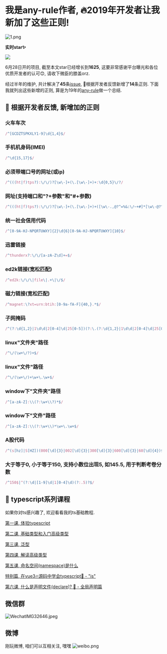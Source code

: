 # 我是any-rule作者, 🔥2019年开发者让我新加了这些正则!

![1.png](https://ws1.sinaimg.cn/large/630deecfly1gaehq42crkj20ti0a0aao.jpg)

**实时star✨** 

<a target="new" href="https://github.com/any86/any-rule"><img src="https://img.shields.io/github/stars/any86/any-rule.svg?style=social"/></a>

6月28日开的项目, 截至本文star已经增长到**1625**, 这要非常感谢平台曝光和各位优质开发者的认可😊, 请收下微臣的膝盖orz. 

经过半年的维护, 共计解决了**45**条[issue](https://github.com/any86/any-rule/issues), 🍔根据开发者反馈新增了**14**条正则. 下面我就列出这些新增的正则, 算是为19年的[any-rule](https://github.com/any86/any-rule)做一个总结.

## 🍔 根据开发者反馈, 新增加的正则

### 火车车次
```javascript
/^[GCDZTSPKXLY1-9]\d{1,4}$/
```

### 手机机身码(IMEI)
```javascript
/^\d{15,17}$/
```

### 必须带端口号的网址(或ip)
```javascript
/^(((ht|f)tps?):\/\/)?[\w\-]+(\.[\w\-]+)+:\d{0,5}\/?/
```

### 网址(支持端口和"?+参数"和"#+参数)
```javascript
/^(((ht|f)tps?):\/\/)?[\w\-]+(\.[\w\-]+)+([\w\-.,@?^=%&:\/~+#]*[\w\-@?^=%&\/~+#])?$/
```

### 统一社会信用代码
```javascript
/^[0-9A-HJ-NPQRTUWXY]{2}\d{6}[0-9A-HJ-NPQRTUWXY]{10}$/
```

### 迅雷链接
```javascript
/^thunderx?:\/\/[a-zA-Z\d]+=$/
```

### ed2k链接(宽松匹配)
```javascript
/^ed2k:\/\/\|file\|.+\|\/$/
```

### 磁力链接(宽松匹配)
```javascript
/^magnet:\?xt=urn:btih:[0-9a-fA-F]{40,}.*$/
```

### 子网掩码
```javascript
/^(?:\d{1,2}|1\d\d|2[0-4]\d|25[0-5])(?:\.(?:\d{1,2}|1\d\d|2[0-4]\d|25[0-5])){3}$/
```

### linux"文件夹"路径
```javascript
/^\/(\w+\/?)+$/
```

### linux"文件"路径
```javascript
/^\/(\w+\/)+\w+\.\w+$/
```

### window下"文件夹"路径
```javascript
/^[a-zA-Z]:\\(?:\w+\\?)*$/
```

### window下"文件"路径
```javascript
/^[a-zA-Z]:\\(?:\w+\\)*\w+\.\w+$/
```

### A股代码
```javascript
/^(s[hz]|S[HZ])(000[\d]{3}|002[\d]{3}|300[\d]{3}|600[\d]{3}|60[\d]{4})$/
```

### 大于等于0, 小于等于150, 支持小数位出现5, 如145.5, 用于判断考卷分数
```javascript
/^150$|^(?:\d|[1-9]\d|1[0-4]\d)(?:.5)?$/
```


## 🚀 typescript系列课程
如果你对ts感兴趣了, 欢迎看看我的ts基础教程.

[第一课, 体验typescript](https://juejin.im/post/5d19ad6de51d451063431864)

[第二课, 基础类型和入门高级类型](https://juejin.im/post/5d1af3426fb9a07ed4411a9b)

[第三课, 泛型](https://juejin.im/post/5d27f160e51d45108223fcf9)

[第四课, 解读高级类型](https://juejin.im/post/5d3fe80fe51d456206115987)

[第五课, 命名空间(namespace)是什么](https://juejin.im/post/5d5d04dfe51d4561af16dd24)

[特别篇, 在vue3🔥源码中学会typescript🦕 - "is"](https://juejin.im/post/5da6d1aae51d4524ad10d1d8)

[第六课, 什么是声明文件(declare)? 🦕 - 全局声明篇](https://juejin.im/post/5dcbc9e2e51d451bcb39f123)


## 微信群
![WechatIMG32646.jpeg](https://ws1.sinaimg.cn/large/630deecfly1gaekd016mnj20u0186whu.jpg)


## 微博
刚玩微博, 咱们可以互相关注, 嘿嘿
![weibo.png](https://ws1.sinaimg.cn/large/630deecfly1gaek9e85ynj20mi0scgnm.jpg)